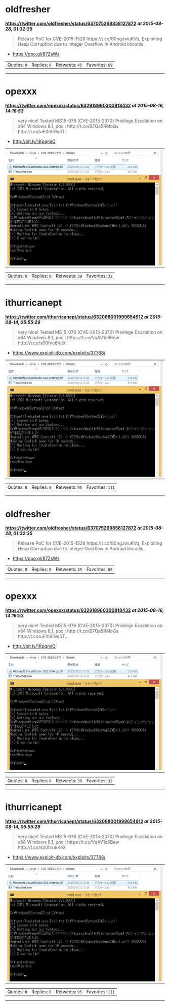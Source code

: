 # oldfresher
**https://twitter.com/oldfresher/status/637075269858127872 _at 2015-08-28, 01:32:35_**
<blockquote>
Release PoC for CVE-2015-1528 https://t.co/80ngJwuKVq, Exploiting Heap Corruption due to Integer Overflow in Android libcutils
</blockquote>

* https://goo.gl/87ZsWz

<table><tr>
<td>Quotes: <code>0</code></td>
<td>Replies: <code>0</code></td>
<td>Retweets: <code>45</code></td>
<td>Favorites: <code>69</code></td>
</tr></table>

---

# opexxx
**https://twitter.com/opexxx/status/632918960300818432 _at 2015-08-16, 14:16:53_**
<blockquote>
very nice! Tested MS15-076 (CVE-2015-2370) Privilege Escalation on x64 Windows 8.1, poc : http://t.co/B7Qa5RMoGs http://t.co/uFXiBr9q0T…
</blockquote>

* http://bit.ly/1KpqmiQ

<table><tr>
<td><img src="pictures/69d507488b9eeece9b1aab069137d7bb7b9036045461f743a2df2b8e7e268367.jpg" alt="69d507488b9eeece9b1aab069137d7bb7b9036045461f743a2df2b8e7e268367.jpg"></td>
</table></tr>
<table><tr>
<td>Quotes: <code>0</code></td>
<td>Replies: <code>0</code></td>
<td>Retweets: <code>39</code></td>
<td>Favorites: <code>32</code></td>
</tr></table>

---

# ithurricanept
**https://twitter.com/ithurricanept/status/632068001999654912 _at 2015-08-14, 05:55:29_**
<blockquote>
very nice! Tested MS15-076 (CVE-2015-2370) Privilege Escalation on x64 Windows 8.1,  poc : https://t.co/VqAV1z6Bew http://t.co/s00fvu8KeX
</blockquote>

* https://www.exploit-db.com/exploits/37768/

<table><tr>
<td><img src="pictures/69d507488b9eeece9b1aab069137d7bb7b9036045461f743a2df2b8e7e268367.jpg" alt="69d507488b9eeece9b1aab069137d7bb7b9036045461f743a2df2b8e7e268367.jpg"></td>
</table></tr>
<table><tr>
<td>Quotes: <code>0</code></td>
<td>Replies: <code>0</code></td>
<td>Retweets: <code>95</code></td>
<td>Favorites: <code>111</code></td>
</tr></table>

---

# oldfresher
**https://twitter.com/oldfresher/status/637075269858127872 _at 2015-08-28, 01:32:35_**
<blockquote>
Release PoC for CVE-2015-1528 https://t.co/80ngJwuKVq, Exploiting Heap Corruption due to Integer Overflow in Android libcutils
</blockquote>

* https://goo.gl/87ZsWz

<table><tr>
<td>Quotes: <code>0</code></td>
<td>Replies: <code>0</code></td>
<td>Retweets: <code>45</code></td>
<td>Favorites: <code>69</code></td>
</tr></table>

---

# opexxx
**https://twitter.com/opexxx/status/632918960300818432 _at 2015-08-16, 14:16:53_**
<blockquote>
very nice! Tested MS15-076 (CVE-2015-2370) Privilege Escalation on x64 Windows 8.1, poc : http://t.co/B7Qa5RMoGs http://t.co/uFXiBr9q0T…
</blockquote>

* http://bit.ly/1KpqmiQ

<table><tr>
<td><img src="pictures/69d507488b9eeece9b1aab069137d7bb7b9036045461f743a2df2b8e7e268367.jpg" alt="69d507488b9eeece9b1aab069137d7bb7b9036045461f743a2df2b8e7e268367.jpg"></td>
</table></tr>
<table><tr>
<td>Quotes: <code>0</code></td>
<td>Replies: <code>0</code></td>
<td>Retweets: <code>39</code></td>
<td>Favorites: <code>32</code></td>
</tr></table>

---

# ithurricanept
**https://twitter.com/ithurricanept/status/632068001999654912 _at 2015-08-14, 05:55:29_**
<blockquote>
very nice! Tested MS15-076 (CVE-2015-2370) Privilege Escalation on x64 Windows 8.1,  poc : https://t.co/VqAV1z6Bew http://t.co/s00fvu8KeX
</blockquote>

* https://www.exploit-db.com/exploits/37768/

<table><tr>
<td><img src="pictures/69d507488b9eeece9b1aab069137d7bb7b9036045461f743a2df2b8e7e268367.jpg" alt="69d507488b9eeece9b1aab069137d7bb7b9036045461f743a2df2b8e7e268367.jpg"></td>
</table></tr>
<table><tr>
<td>Quotes: <code>0</code></td>
<td>Replies: <code>0</code></td>
<td>Retweets: <code>95</code></td>
<td>Favorites: <code>111</code></td>
</tr></table>

---


